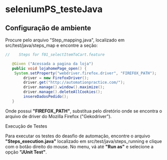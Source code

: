 # seleniumPS_testeJava

## Configuração de ambiente

Procure pelo arquivo "Step_mapping.java", localizado em src/test/java/steps_map e encontre a seção:

```java
//	  Steps for f01_selectItemToCart.feature

   @Given ("Acessada a pagina da loja")
   public void lojahomePage_open() {
   	System.setProperty("webdriver.firefox.driver", "FIREFOX_PATH");
		driver = new FirefoxDriver();
	    driver.get("http://automationpractice.com/");
	    driver.manage().window().maximize();
	    driver.manage().deleteAllCookies();
	    insereDadosPedido();
   }
```

  Onde possui **"FIREFOX_PATH"**, substitua pelo diretório onde se encontra o arquivo de driver do 
  Mozilla Firefox ("Gekodriver").
  
  Execução de Testes
  
  Para executar os testes do deasfio de automação, encontre o arquivo **"Steps_execution.java"** localizado em src/test/java/steps_running e clique com o botão direito do mouse. No menu, vá até **"Run as"** e selecione a opção **"JUnit Test"**.